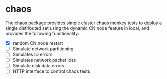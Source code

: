 # chaos
The chaos package provides simple cluster chaos monkey tests to deploy a single distributed set using the dynamic CN node feature in local, and provides the following functionality:

- [x] random CN node restart
- [ ] Simulate network partitioning
- [ ] Simulates IO errors
- [ ] Simulates network packet loss
- [ ] Simulate disk data errors
- [ ] HTTP interface to control chaos tests